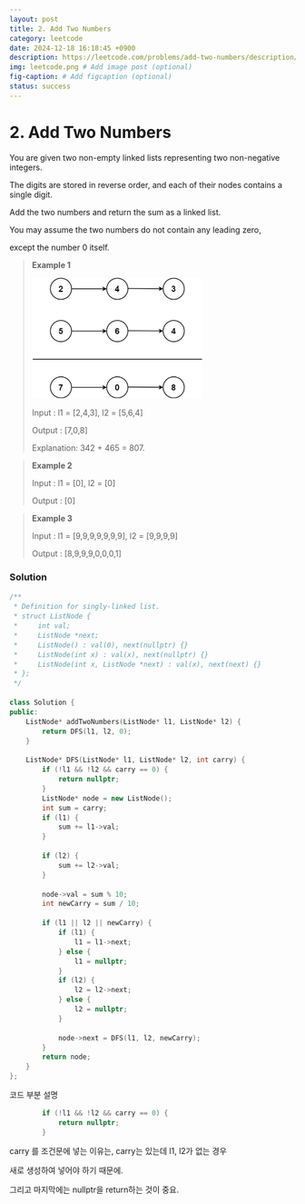 ```yaml
---
layout: post
title: 2. Add Two Numbers
category: leetcode
date: 2024-12-18 16:18:45 +0900
description: https://leetcode.com/problems/add-two-numbers/description/
img: leetcode.png # Add image post (optional)
fig-caption: # Add figcaption (optional)
status: success
---
```


            
# 2. Add Two Numbers

You are given two non-empty linked lists representing two non-negative integers. 

The digits are stored in reverse order, and each of their nodes contains a single digit.

Add the two numbers and return the sum as a linked list.

You may assume the two numbers do not contain any leading zero, 

except the number 0 itself.



> **Example 1**
> 
> <img src="../imgs/addtwonumber1.jpg" alt="addtwonumber1" width="300"/>
> 
> Input : l1 = [2,4,3], l2 = [5,6,4]
> 
> Output : [7,0,8]
> 
> Explanation: 342 + 465 = 807.


> **Example 2**
> 
> Input : l1 = [0], l2 = [0]
> 
> Output : [0]



> **Example 3**
> 
> Input : l1 = [9,9,9,9,9,9,9], l2 = [9,9,9,9]
> 
> Output : [8,9,9,9,0,0,0,1]


### Solution

```cpp
/**
 * Definition for singly-linked list.
 * struct ListNode {
 *     int val;
 *     ListNode *next;
 *     ListNode() : val(0), next(nullptr) {}
 *     ListNode(int x) : val(x), next(nullptr) {}
 *     ListNode(int x, ListNode *next) : val(x), next(next) {}
 * };
 */

class Solution {
public:
    ListNode* addTwoNumbers(ListNode* l1, ListNode* l2) {
        return DFS(l1, l2, 0);
    }

    ListNode* DFS(ListNode* l1, ListNode* l2, int carry) {
        if (!l1 && !l2 && carry == 0) {
            return nullptr;
        }
        ListNode* node = new ListNode();
        int sum = carry;
        if (l1) {
            sum += l1->val;
        }

        if (l2) {
            sum += l2->val;
        }

        node->val = sum % 10;
        int newCarry = sum / 10;

        if (l1 || l2 || newCarry) {
            if (l1) {
                l1 = l1->next;
            } else {
                l1 = nullptr;
            }
            if (l2) {
                l2 = l2->next;
            } else {
                l2 = nullptr;
            }

            node->next = DFS(l1, l2, newCarry);
        }
        return node;
    }
};

```

코드 부분 설명 

```cpp
        if (!l1 && !l2 && carry == 0) {
            return nullptr;
        }
```

carry 를 조건문에 넣는 이유는, carry는 있는데 l1, l2가 없는 경우 

새로 생성하여 넣어야 하기 때문에. 

그리고 마지막에는 nullptr을 return하는 것이 중요.
